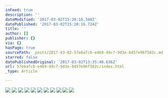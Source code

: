 ```yaml
---
inFeed: true
description: ''
dateModified: '2017-03-02T15:20:16.348Z'
datePublished: '2017-03-02T15:20:16.724Z'
title: ''
author: []
publisher: {}
via: {}
hasPage: true
sourcePath: _posts/2017-03-02-57e6afcb-e469-49c7-9d3e-8457e96f582c.md
starred: false
datePublishedOriginal: '2017-03-02T13:35:48.636Z'
url: 57e6afcb-e469-49c7-9d3e-8457e96f582c/index.html
_type: Article

---
```

![](https://imgflo.herokuapp.com/graph/2b2431f8e7ba7b0/926c469684a0b94da5fbe4273603522b/croprotate.jpg?cropheight=2007&cropwidth=3000&degrees=0&input=https%3A%2F%2Fthe-grid-user-content.s3-us-west-2.amazonaws.com%2Fe5cc4f91-a795-4758-8d71-3ccd6d8b3573.jpg&x=0&y=0)
![](https://the-grid-user-content.s3-us-west-2.amazonaws.com/92d52b11-e1a9-4b06-9144-f018c0d954d9.jpg)
![](https://the-grid-user-content.s3-us-west-2.amazonaws.com/be246be6-0b71-47fc-9524-f64793332527.jpg)
![](https://the-grid-user-content.s3-us-west-2.amazonaws.com/4b9eafd2-12b9-413b-8700-f3ecc7f0ef06.jpg)
![](https://the-grid-user-content.s3-us-west-2.amazonaws.com/32a810f0-ef9e-49c1-9796-9cc3c1e8e594.jpg)
![](https://the-grid-user-content.s3-us-west-2.amazonaws.com/a16f4ff0-b6bc-4055-a486-691fbe1936ac.jpg)
![](https://the-grid-user-content.s3-us-west-2.amazonaws.com/e39d611a-7e01-450f-8fce-20a95128dbbc.jpg)
![](https://the-grid-user-content.s3-us-west-2.amazonaws.com/9d8e210f-498c-4822-8a96-f900297f518c.jpg)
![](https://the-grid-user-content.s3-us-west-2.amazonaws.com/e7d546fc-d836-427d-a305-c06d4e4a6d76.jpg)
![](https://imgflo.herokuapp.com/graph/2b2431f8e7ba7b0/02867f995d50ae010e04f2142717bed9/croprotate.jpg?cropheight=2668&cropwidth=4000&degrees=0&input=https%3A%2F%2Fthe-grid-user-content.s3-us-west-2.amazonaws.com%2F1e4a7f39-bfab-46f2-bd16-269642f18a75.jpg&x=0&y=0)
![](https://the-grid-user-content.s3-us-west-2.amazonaws.com/124f9cb9-7443-4835-8b15-b58b53e89b0f.jpg)